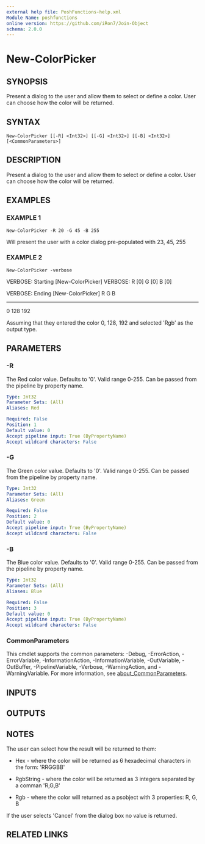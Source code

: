 ```yaml
---
external help file: PoshFunctions-help.xml
Module Name: poshfunctions
online version: https://github.com/iRon7/Join-Object
schema: 2.0.0
---
```


# New-ColorPicker

## SYNOPSIS
Present a dialog to the user and allow them to select or define a color.
User can choose how the color will be returned.

## SYNTAX

```
New-ColorPicker [[-R] <Int32>] [[-G] <Int32>] [[-B] <Int32>] [<CommonParameters>]
```

## DESCRIPTION
Present a dialog to the user and allow them to select or define a color.
User can choose how the color will be returned.

## EXAMPLES

### EXAMPLE 1
```
New-ColorPicker -R 20 -G 45 -B 255
```

Will present the user with a color dialog pre-populated with 23, 45, 255

### EXAMPLE 2
```
New-ColorPicker -verbose
```

VERBOSE: Starting \[New-ColorPicker\]
VERBOSE: R \[0\] G \[0\] B \[0\]

VERBOSE: Ending \[New-ColorPicker\]
R   G   B
-   -   -
0 128 192

Assuming that they entered the color 0, 128, 192 and selected 'Rgb' as the output type.

## PARAMETERS

### -R
The Red color value.
Defaults to '0'.
Valid range 0-255.
Can be passed from the pipeline by property name.

```yaml
Type: Int32
Parameter Sets: (All)
Aliases: Red

Required: False
Position: 1
Default value: 0
Accept pipeline input: True (ByPropertyName)
Accept wildcard characters: False
```

### -G
The Green color value.
Defaults to '0'.
Valid range 0-255.
Can be passed from the pipeline by property name.

```yaml
Type: Int32
Parameter Sets: (All)
Aliases: Green

Required: False
Position: 2
Default value: 0
Accept pipeline input: True (ByPropertyName)
Accept wildcard characters: False
```

### -B
The Blue color value.
Defaults to '0'.
Valid range 0-255.
Can be passed from the pipeline by property name.

```yaml
Type: Int32
Parameter Sets: (All)
Aliases: Blue

Required: False
Position: 3
Default value: 0
Accept pipeline input: True (ByPropertyName)
Accept wildcard characters: False
```

### CommonParameters
This cmdlet supports the common parameters: -Debug, -ErrorAction, -ErrorVariable, -InformationAction, -InformationVariable, -OutVariable, -OutBuffer, -PipelineVariable, -Verbose, -WarningAction, and -WarningVariable. For more information, see [about_CommonParameters](http://go.microsoft.com/fwlink/?LinkID=113216).

## INPUTS

## OUTPUTS

## NOTES
The user can select how the result will be returned to them:

* Hex       - where the color will be returned as 6 hexadecimal characters in the form: 'RRGGBB'

* RgbString - where the color will be returned as 3 integers separated by a comman 'R,G,B'

* Rgb       - where the color will returned as a psobject with 3 properties: R, G, B

If the user selects 'Cancel' from the dialog box no value is returned.

## RELATED LINKS
